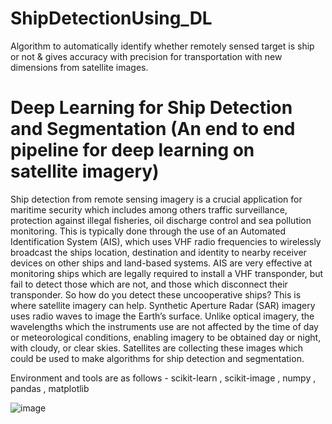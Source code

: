 # ShipDetectionUsing_DL

Algorithm to automatically identify whether remotely sensed target is ship or not & gives accuracy with precision for transportation with new dimensions from satellite images.

# Deep Learning for Ship Detection and Segmentation (An end to end pipeline for deep learning on satellite imagery)

Ship detection from remote sensing imagery is a crucial application for maritime security which includes among others traffic surveillance, protection against illegal fisheries, oil discharge control and sea pollution monitoring. This is typically done through the use of an Automated Identification System (AIS), which uses VHF radio frequencies to wirelessly broadcast the ships location, destination and identity to nearby receiver devices on other ships and land-based systems. AIS are very effective at monitoring ships which are legally required to install a VHF transponder, but fail to detect those which are not, and those which disconnect their transponder. So how do you detect these uncooperative ships? This is where satellite imagery can help. Synthetic Aperture Radar (SAR) imagery uses radio waves to image the Earth’s surface. Unlike optical imagery, the wavelengths which the instruments use are not affected by the time of day or meteorological conditions, enabling imagery to be obtained day or night, with cloudy, or clear skies. Satellites are collecting these images which could be used to make algorithms for ship detection and segmentation.

Environment and tools are as follows - scikit-learn , scikit-image , numpy , pandas , matplotlib

![image](https://user-images.githubusercontent.com/117706039/236601129-352341bc-2192-4511-aaca-daede45ce8fc.png)
